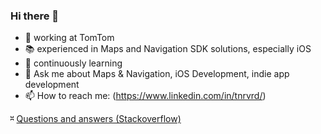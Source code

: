 ### Hi there 👋

- 🔭 working at TomTom
- 📚 experienced in Maps and Navigation SDK solutions, especially iOS
- 🌱 continuously learning 
- 💬 Ask me about Maps & Navigation, iOS Development, indie app development
- 📫 How to reach me: (https://www.linkedin.com/in/tnrvrd/) 

⎶ [Questions and answers (Stackoverflow)](https://stackoverflow.com/users/2186887/tanriverdi)
